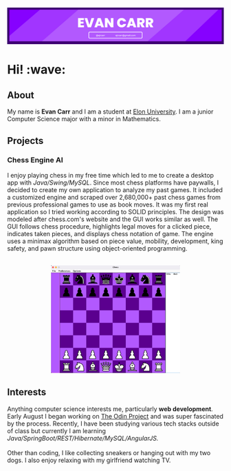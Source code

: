 ![](banner.png)

<h1><strong>Hi! :wave:</strong></h1> 

<h2>About</h3>
My name is <strong>Evan Carr</strong> and I am a student at <a href='https://www.elon.edu/'>Elon University</a>. I am a junior Computer Science major with a minor in Mathematics. 

<h2>Projects</h3>
<h3>Chess Engine AI</h4>
I enjoy playing chess in my free time which led to me to create a desktop app with <em>Java/Swing/MySQL</em>. Since most chess platforms have paywalls, I decided to create my own application to analyze my past games. It included a customized engine and scraped over 2,680,000+ past chess games from previous professional games to use as book moves. It was my first real application so I tried working according to SOLID principles. The design was modeled after chess.com's website and the GUI works similar as well. The GUI follows chess procedure, highlights legal moves for a clicked piece, indicates taken pieces, and displays chess notation of game. The engine uses a minimax algorithm based on piece value, mobility, development, king safety, and pawn structure using object-oriented programming. 
<br />
<br />

<!--![](images/chessboard.png)-->
<p align='center'>
  <img src='https://github.com/ejrcarr/ejrcarr/raw/main/images/chessboard.png' width="300" height="250"> <br />
</p>



<h2>Interests</h3>
Anything computer science interests me, particularly <strong>web development</strong>. Early August I began working on <a href='https://www.theodinproject.com/'>The Odin Project</a> and was super fascinated by the process. Recently, I have been studying various tech stacks outside of class but currently I am learning <em>Java/SpringBoot/REST/Hibernate/MySQL/AngularJS.</em>
<br />
<br />
Other than coding, I like collecting sneakers or hanging out with my two dogs. I also enjoy relaxing with my girlfriend watching TV.

<!--
**ejrcarr/ejrcarr** is a ✨ _special_ ✨ repository because its `README.md` (this file) appears on your GitHub profile.

Here are some ideas to get you started:

- 🔭 I’m currently working on ...
- 🌱 I’m currently learning ...
- 👯 I’m looking to collaborate on ...
- 🤔 I’m looking for help with ...
- 💬 Ask me about ...
- 📫 How to reach me: ...
- 😄 Pronouns: ...
- ⚡ Fun fact: ...
-->
